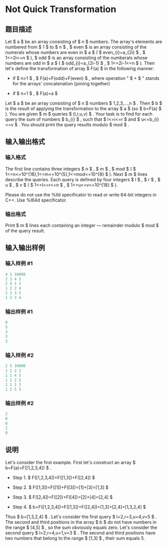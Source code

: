 # Not Quick Transformation

## 题目描述

Let $ a $ be an array consisting of $ n $ numbers. The array's elements are numbered from $ 1 $ to $ n $ , $ even $ is an array consisting of the numerals whose numbers are even in $ a $ ( $ even_{i}=a_{2i} $ , $ 1<=2i<=n $ ), $ odd $ is an array consisting of the numberals whose numbers are odd in $ а $ ( $ odd_{i}=a_{2i-1} $ , $ 1<=2i-1<=n $ ). Then let's define the transformation of array $ F(a) $ in the following manner:

- if $ n&gt;1 $ , $ F(a)=F(odd)+F(even) $ , where operation " $ + $ " stands for the arrays' concatenation (joining together)

- if $ n=1 $ , $ F(a)=a $

Let $ a $ be an array consisting of $ n $ numbers $ 1,2,3,...,n $ . Then $ b $ is the result of applying the transformation to the array $ a $ (so $ b=F(a) $ ). You are given $ m $ queries $ (l,r,u,v) $ . Your task is to find for each query the sum of numbers $ b_{i} $ , such that $ l<=i<=r $ and $ u<=b_{i}<=v $ . You should print the query results modulo $ mod $ .

## 输入输出格式

### 输入格式

The first line contains three integers $ n $ , $ m $ , $ mod $ ( $ 1<=n<=10^{18},1<=m<=10^{5},1<=mod<=10^{9} $ ). Next $ m $ lines describe the queries. Each query is defined by four integers $ l $ , $ r $ , $ u $ , $ v $ ( $ 1<=l<=r<=n $ , $ 1<=u<=v<=10^{18} $ ).

Please do not use the %lld specificator to read or write 64-bit integers in C++. Use %I64d specificator.

### 输出格式

Print $ m $ lines each containing an integer — remainder modulo $ mod $ of the query result.

## 输入输出样例

### 输入样例 #1

```cpp
4 5 10000
2 3 4 5
2 4 1 3
1 2 2 4
2 3 3 5
1 3 3 4

```
### 输出样例 #1

```cpp
0
5
3
3
3

```
### 输入样例 #2

```cpp
2 5 10000
1 2 2 2
1 1 4 5
1 1 2 5
1 1 1 3
1 2 5 5

```
### 输出样例 #2

```cpp
2
0
0
1
0

```
## 说明

Let's consider the first example. First let's construct an array $ b=F(a)=F([1,2,3,4]) $ .

- Step 1. $ F([1,2,3,4])=F([1,3])+F([2,4]) $

- Step 2. $ F([1,3])=F([1])+F([3])=[1]+[3]=[1,3] $

- Step 3. $ F([2,4])=F([2])+F([4])=[2]+[4]=[2,4] $

- Step 4. $ b=F([1,2,3,4])=F([1,3])+F([2,4])=[1,3]+[2,4]=[1,3,2,4] $

Thus $ b=[1,3,2,4] $ . Let's consider the first query $ l=2,r=3,u=4,v=5 $ . The second and third positions in the array $ b $ do not have numbers in the range $ [4,5] $ , so the sum obviously equals zero. Let's consider the second query $ l=2,r=4,u=1,v=3 $ . The second and third positions have two numbers that belong to the range $ [1,3] $ , their sum equals 5.

